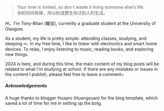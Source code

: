 <blockquote><p>Your time is limited, so don t waste it living someone else‘s life. <br>
你的时间有限，所以别浪费生命过别人的生活。</p></blockquote>

Hi，I'm Tony-Btian (翰宝), currently a graduate student at the University of Glasgow.

As a student, my life is pretty simple: attending classes, studying, and sleeping 💤. In my free time, I like to tinker with electronics and smart home devices. To relax, I enjoy listening to music, reading books, and exploring new things.

2024 is here, and during this time, the main content of my blog posts will be related to what I'm studying at school. If there are any mistakes or issues in the content I publish, please feel free to leave a comment~


##### Acknowledgements
A huge thanks to blogger Huxpro (Huangxuan) for the blog template, which saved a lot of time for me in setting up the bolg.
